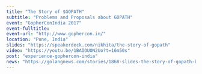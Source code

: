 ```yaml
---
title: "The Story of $GOPATH"
subtitle: "Problems and Proposals about GOPATH"
event: "GopherConIndia 2017"
event-fulltitle:
event-url: "http://www.gophercon.in/"
location: "Pune, India"
slides: "https://speakerdeck.com/nikhita/the-story-of-gopath"
video: "https://youtu.be/1BAIOUON2Uo?t=16m50s"
post: "experience-gophercon-india"
news: "https://golangnews.com/stories/1868-slides-the-story-of-gopath-by-nikhita-raghunath"
---
```

